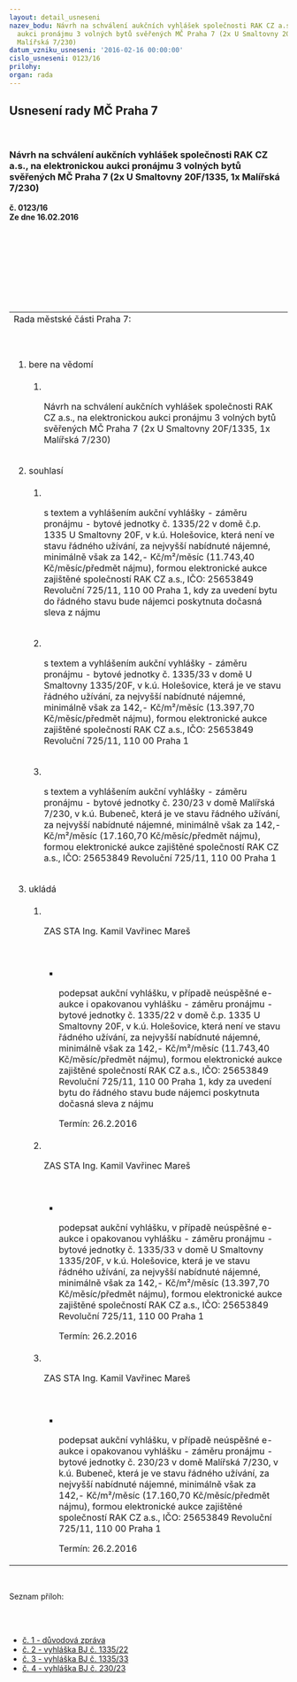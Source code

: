 ```yaml
---
layout: detail_usneseni
nazev_bodu: Návrh na schválení aukčních vyhlášek společnosti RAK CZ a.s., na elektronickou
  aukci pronájmu 3 volných bytů svěřených MČ Praha 7 (2x U Smaltovny 20F/1335, 1x
  Malířská 7/230)
datum_vzniku_usneseni: '2016-02-16 00:00:00'
cislo_usneseni: 0123/16
prilohy: 
organ: rada
---
```

<div id="ucUsn_pList" class="usn">
	<span><h2>Usnesení rady MČ Praha 7 </h2>
<br></span><div class="standBody">
<span><h3>Návrh na schválení aukčních vyhlášek společnosti RAK CZ a.s., na elektronickou aukci pronájmu 3 volných bytů svěřených MČ Praha 7 (2x U Smaltovny 20F/1335, 1x Malířská 7/230)</h3></span><div class="center">
		<strong>č. 0123/16</strong><br>
	</div>
<div class="center">
		<strong>Ze dne 16.02.2016</strong><br><br>
	</div>
<p><br></p>
<table class="documentProperties tableView">
<br><tbody>
<br><tr>
<br><td>Rada městské části Praha 7:</td>
</tr>
<br><tr>
<br><td>
<br><ol class="urzList_view">
<br><li class="urzClass1">bere na vědomí <br><ol class="urzOlClass">
<br><li class="urzClass2">
<br><p>Návrh na schválení aukčních vyhlášek společnosti RAK CZ a.s., na elektronickou aukci pronájmu 3 volných bytů svěřených MČ Praha 7 (2x U Smaltovny 20F/1335, 1x Malířská 7/230)</p>
</li>
</ol>
<br>
</li>
<li class="urzClass1">souhlasí <br><ol class="urzOlClass">
<br><li class="urzClass2">
<br><p>s textem a vyhlášením aukční vyhlášky - záměru pronájmu - bytové jednotky č. 1335/22 v domě č.p. 1335 U Smaltovny 20F, v k.ú. Holešovice, která není ve stavu řádného užívání, za nejvyšší nabídnuté nájemné, minimálně však za 142,- Kč/m²/měsíc (11.743,40 Kč/měsíc/předmět nájmu), formou elektronické aukce zajištěné společností RAK CZ a.s., IČO: 25653849 Revoluční 725/11, 110 00 Praha 1, kdy za uvedení bytu do řádného stavu bude nájemci poskytnuta dočasná sleva z nájmu</p>
<br>
</li>
<li class="urzClass2">
<br><p>s textem a vyhlášením aukční vyhlášky - záměru pronájmu - bytové jednotky č. 1335/33 v domě U Smaltovny 1335/20F, v k.ú. Holešovice, která je ve stavu řádného užívání, za nejvyšší nabídnuté nájemné, minimálně však za 142,- Kč/m²/měsíc (13.397,70 Kč/měsíc/předmět nájmu), formou elektronické aukce zajištěné společností RAK CZ a.s., IČO: 25653849 Revoluční 725/11, 110 00 Praha 1</p>
<br>
</li>
<li class="urzClass2">
<br><p>s textem a vyhlášením aukční vyhlášky - záměru pronájmu - bytové jednotky č. 230/23 v domě Malířská 7/230, v k.ú. Bubeneč, která je ve stavu řádného užívání, za nejvyšší nabídnuté nájemné, minimálně však za 142,- Kč/m²/měsíc (17.160,70 Kč/měsíc/předmět nájmu), formou elektronické aukce zajištěné společností RAK CZ a.s., IČO: 25653849 Revoluční 725/11, 110 00 Praha 1</p>
</li>
</ol>
<br>
</li>
<li class="urzClass1">ukládá <br><ol class="urzOlClass">
<br><li class="urzClass2">
<br><p>ZAS STA Ing. Kamil Vavřinec Mareš</p>
<br><ul class="urzUlClass">
<br><li class="urzClass3">
<br><p>podepsat aukční vyhlášku, v případě neúspěšné e-aukce i opakovanou vyhlášku - záměru pronájmu - bytové jednotky č. 1335/22 v domě č.p. 1335 U Smaltovny 20F, v k.ú. Holešovice, která není ve stavu řádného užívání, za nejvyšší nabídnuté nájemné, minimálně však za 142,- Kč/m²/měsíc (11.743,40 Kč/měsíc/předmět nájmu), formou elektronické aukce zajištěné společností RAK CZ a.s., IČO: 25653849 Revoluční 725/11, 110 00 Praha 1, kdy za uvedení bytu do řádného stavu bude nájemci poskytnuta dočasná sleva z nájmu</p>Termín: 26.2.2016</li>
</ul>
<br>
</li>
<li class="urzClass2">
<br><p>ZAS STA Ing. Kamil Vavřinec Mareš</p>
<br><ul class="urzUlClass">
<br><li class="urzClass3">
<br><p>podepsat aukční vyhlášku, v případě neúspěšné e-aukce i opakovanou vyhlášku - záměru pronájmu - bytové jednotky č. 1335/33 v domě U Smaltovny 1335/20F, v k.ú. Holešovice, která je ve stavu řádného užívání, za nejvyšší nabídnuté nájemné, minimálně však za 142,- Kč/m²/měsíc (13.397,70 Kč/měsíc/předmět nájmu), formou elektronické aukce zajištěné společností RAK CZ a.s., IČO: 25653849 Revoluční 725/11, 110 00 Praha 1</p>Termín: 26.2.2016</li>
</ul>
<br>
</li>
<li class="urzClass2">
<br><p>ZAS STA Ing. Kamil Vavřinec Mareš</p>
<br><ul class="urzUlClass">
<br><li class="urzClass3">
<br><p>podepsat aukční vyhlášku, v případě neúspěšné e-aukce i opakovanou vyhlášku - záměru pronájmu - bytové jednotky č. 230/23 v domě Malířská 7/230, v k.ú. Bubeneč, která je ve stavu řádného užívání, za nejvyšší nabídnuté nájemné, minimálně však za 142,- Kč/m²/měsíc (17.160,70 Kč/měsíc/předmět nájmu), formou elektronické aukce zajištěné společností RAK CZ a.s., IČO: 25653849 Revoluční 725/11, 110 00 Praha 1</p>Termín: 26.2.2016</li>
</ul>
</li>
</ol>
</li>
</ol>
</td>
</tr>
</tbody>
</table>
<br><p>Seznam příloh:</p>
<br><ul>
<br><li>
<a href="/zdroj.aspx?typ=4&amp;Id=70590&amp;sh=1387840149" target="_blank" title="Odkaz na soubor - 13,5 kB - nové okno">č. 1 - důvodová zpráva</a><br>
</li>
<li>
<a href="/zdroj.aspx?typ=4&amp;Id=70591&amp;sh=1387882869" target="_blank" title="Odkaz na soubor - 46 kB - nové okno">č. 2 - vyhláška BJ č. 1335/22 </a><br>
</li>
<li>
<a href="/zdroj.aspx?typ=4&amp;Id=70592&amp;sh=1387911893" target="_blank" title="Odkaz na soubor - 45 kB - nové okno">č. 3 - vyhláška BJ č. 1335/33 </a><br>
</li>
<li><a href="/zdroj.aspx?typ=4&amp;Id=70593&amp;sh=1387947701" target="_blank" title="Odkaz na soubor - 44,5 kB - nové okno">č. 4 - vyhláška BJ č. 230/23</a></li>
</ul>
</div>
</div>